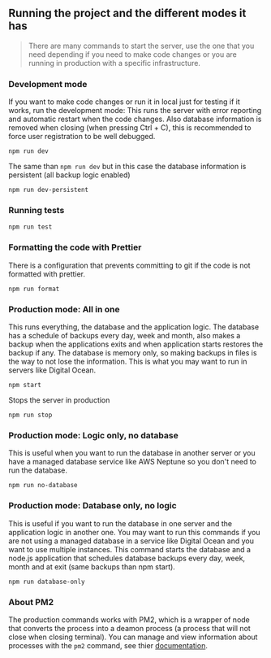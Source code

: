 ## Running the project and the different modes it has

> There are many commands to start the server, use the one that you need depending if you need to make code changes or you are running in production with a specific infrastructure.

### Development mode

If you want to make code changes or run it in local just for testing if it works, run the development mode:
This runs the server with error reporting and automatic restart when the code changes. Also database information is removed when closing (when pressing Ctrl + C), this is recommended to force user registration to be well debugged.

```
npm run dev
```

The same than `npm run dev` but in this case the database information is persistent (all backup logic enabled)

```
npm run dev-persistent
```

### Running tests

```
npm run test
```

### Formatting the code with Prettier

There is a configuration that prevents committing to git if the code is not formatted with prettier.

```
npm run format
```

### Production mode: All in one

This runs everything, the database and the application logic. The database has a schedule of backups every day, week and month, also makes a backup when the applications exits and when application starts restores the backup if any. The database is memory only, so making backups in files is the way to not lose the information.
This is what you may want to run in servers like Digital Ocean.

```
npm start
```

Stops the server in production

```
npm run stop
```

### Production mode: Logic only, no database

This is useful when you want to run the database in another server or you have a managed database service like AWS Neptune so you don't need to run the database.

```
npm run no-database
```

### Production mode: Database only, no logic

This is useful if you want to run the database in one server and the application logic in another one. You may want to run this commands if you are not using a managed database in a service like Digital Ocean and you want to use multiple instances. This command starts the database and a node.js application that schedules database backups every day, week, month and at exit (same backups than npm start).

```
npm run database-only
```

### About PM2

The production commands works with PM2, which is a wrapper of node that converts the process into a deamon process (a process that will not close when closing terminal). You can manage and view information about processes with the `pm2` command, see thier [documentation](https://pm2.keymetrics.io/docs/usage/pm2-doc-single-page/).
